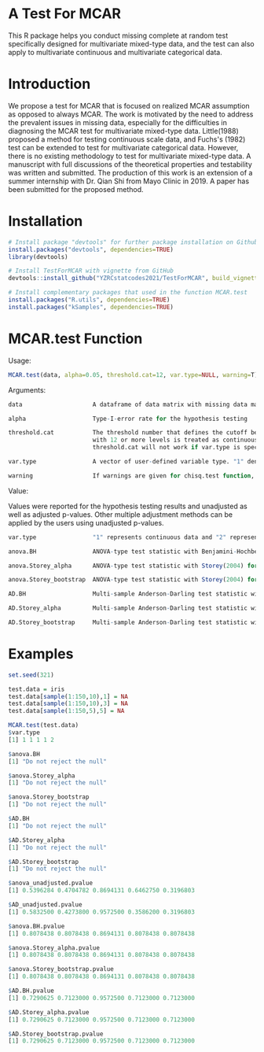 # A Test For MCAR

This R package helps you conduct missing complete at random test specifically designed for multivariate mixed-type data, and the test can also apply to multivariate continuous and multivariate categorical data.

# Introduction

We propose a test for MCAR that is focused on realized MCAR assumption as opposed to always MCAR. The work is motivated by the need to address the prevalent issues in missing data, especially for the difficulties in diagnosing the MCAR test for multivariate mixed-type data. Little(1988) proposed a method for testing continuous scale data, and Fuchs's (1982) test can be extended to test for multivariate categorical data. However, there is no existing methodology to test for multivariate mixed-type data. A manuscript with full discussions of the theoretical properties and testability was written and submitted. The production of this work is an extension of a summer internship with Dr. Qian Shi from Mayo Clinic in 2019. A paper has been submitted for the proposed method.

# Installation

``` r
# Install package "devtools" for further package installation on Github
install.packages("devtools", dependencies=TRUE)
library(devtools)

# Install TestForMCAR with vignette from GitHub
devtools::install_github("YZRCstatcodes2021/TestForMCAR", build_vignettes = TRUE)

# Install complementary packages that used in the function MCAR.test
install.packages("R.utils", dependencies=TRUE)
install.packages("kSamples", dependencies=TRUE)

```

# MCAR.test Function

Usage:
``` r
MCAR.test(data, alpha=0.05, threshold.cat=12, var.type=NULL, warning=T)
``` 
Arguments:
``` r
data                    A dataframe of data matrix with missing data marked as NA

alpha                   Type-I-error rate for the hypothesis testing

threshold.cat           The threshold number that defines the cutoff between continuous and categorical. Default is 12, which means a variable 
                        with 12 or more levels is treated as continuous, and a variable with less than 12 levels is treated as categorical. 
                        threshold.cat will not work if var.type is specified. 

var.type                A vector of user-defined variable type. "1" denotes continuous and "2" denotes categorical. Default is NULL.

warning                 If warnings are given for chisq.test function, compute p-values with Monte Carlo simulation
``` 
Value:

Values were reported for the hypothesis testing results and unadjusted as well as adjusted p-values. Other multiple adjustment methods can be applied by the users
using unadjusted p-values.
``` r
var.type                "1" represents continuous data and "2" represents categorical data

anova.BH                ANOVA-type test statistic with Benjamini-Hochberg procedure for multiple adjustments

anova.Storey_alpha      ANOVA-type test statistic with Storey(2004) for multiple adjustments where the tunning parameter is set to the type-I-error rate

anova.Storey_bootstrap  ANOVA-type test statistic with Storey(2004) for multiple adjustments where the tunning parameter is choosen using bootstrap

AD.BH                   Multi-sample Anderson-Darling test statistic with Benjamini-Hochberg procedure for multiple adjustments

AD.Storey_alpha         Multi-sample Anderson-Darling test statistic with Storey(2004) for multiple adjustments where the tunning parameter is set to the type-I-error rate

AD.Storey_bootstrap     Multi-sample Anderson-Darling test statistic with Storey(2004) for multiple adjustments where the tunning parameter is choosen using bootstrap
``` 
# Examples

``` r
set.seed(321)

test.data = iris
test.data[sample(1:150,10),1] = NA
test.data[sample(1:150,10),3] = NA
test.data[sample(1:150,5),5] = NA

MCAR.test(test.data)
$var.type
[1] 1 1 1 1 2

$anova.BH
[1] "Do not reject the null"

$anova.Storey_alpha
[1] "Do not reject the null"

$anova.Storey_bootstrap
[1] "Do not reject the null"

$AD.BH
[1] "Do not reject the null"

$AD.Storey_alpha
[1] "Do not reject the null"

$AD.Storey_bootstrap
[1] "Do not reject the null"

$anova_unadjusted.pvalue
[1] 0.5396284 0.4704782 0.8694131 0.6462750 0.3196803

$AD_unadjusted.pvalue
[1] 0.5832500 0.4273800 0.9572500 0.3586200 0.3196803

$anova.BH.pvalue
[1] 0.8078438 0.8078438 0.8694131 0.8078438 0.8078438

$anova.Storey_alpha.pvalue
[1] 0.8078438 0.8078438 0.8694131 0.8078438 0.8078438

$anova.Storey_bootstrap.pvalue
[1] 0.8078438 0.8078438 0.8694131 0.8078438 0.8078438

$AD.BH.pvalue
[1] 0.7290625 0.7123000 0.9572500 0.7123000 0.7123000

$AD.Storey_alpha.pvalue
[1] 0.7290625 0.7123000 0.9572500 0.7123000 0.7123000

$AD.Storey_bootstrap.pvalue
[1] 0.7290625 0.7123000 0.9572500 0.7123000 0.7123000
``` 
